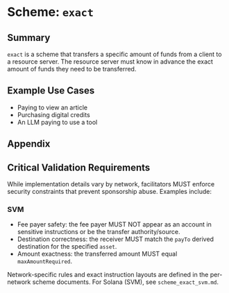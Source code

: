 # Scheme: `exact`

## Summary

`exact` is a scheme that transfers a specific amount of funds from a client to a resource server. The resource server must know in advance the exact
amount of funds they need to be transferred.

## Example Use Cases

- Paying to view an article
- Purchasing digital credits
- An LLM paying to use a tool

## Appendix

## Critical Validation Requirements

While implementation details vary by network, facilitators MUST enforce security constraints that prevent sponsorship abuse. Examples include:

### SVM

- Fee payer safety: the fee payer MUST NOT appear as an account in sensitive instructions or be the transfer authority/source.
- Destination correctness: the receiver MUST match the `payTo` derived destination for the specified `asset`.
- Amount exactness: the transferred amount MUST equal `maxAmountRequired`.

Network-specific rules and exact instruction layouts are defined in the per-network scheme documents. For Solana (SVM), see `scheme_exact_svm.md`.
